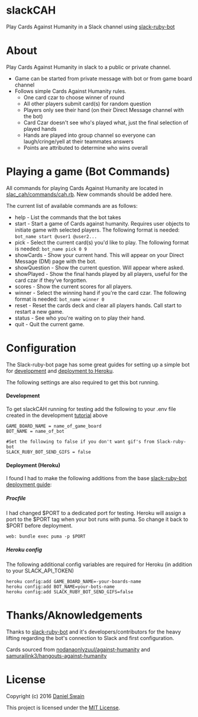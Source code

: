 # slackCAH
Play Cards Against Humanity in a Slack channel using [slack-ruby-bot](https://github.com/dblock/slack-ruby-bot)

# About
Play Cards Against Humanity in slack to a public or private channel.
* Game can be started from private message with bot or from game board channel
* Follows simple Cards Against Humanity rules.
  * One card czar to choose winner of round
  * All other players submit card(s) for random question
  * Players only see their hand (on their Direct Message channel with the bot)
  * Card Czar doesn't see who's played what, just the final selection of played hands
  * Hands are played into group channel so everyone can laugh/cringe/yell at their teammates answers
  * Points are attributed to determine who wins overall

# Playing a game (Bot Commands)
All commands for playing Cards Against Humanity are located in [slac_cah/commands/cah.rb](https://github.com/ulternate/slackCAH/blob/master/slack_cah/commands/cah.rb). New commands should be added here.

The current list of available commands are as follows:
* help - List the commands that the bot takes
* start - Start a game of Cards against humanity. Requires user objects to initiate game with selected players. The following format is needed:
  ```bot_name start @user1 @user2...```
* pick - Select the current card(s) you'd like to play. The following format is needed:
  ```bot_name pick 0 9```
* showCards - Show your current hand. This will appear on your Direct Message (DM) page with the bot.
* showQuestion - Show the current question. Will appear where asked.
* showPlayed - Show the final hands played by all players, useful for the card czar if they've forgotten.
* scores - Show the current scores for all players.
* winner - Select the winning hand if you're the card czar. The following format is needed:
  ```bot_name winner 0```
* reset - Reset the cards deck and clear all players hands. Call start to restart a new game.
* status - See who you're waiting on to play their hand.
* quit - Quit the current game.

# Configuration
The Slack-ruby-bot page has some great guides for setting up a simple bot for [development](https://github.com/dblock/slack-ruby-bot/blob/master/TUTORIAL.md) and [deployment to Heroku](https://github.com/dblock/slack-ruby-bot/blob/master/DEPLOYMENT.md).

The following settings are also required to get this bot running.

#### Development

To get slackCAH running for testing add the following to your .env file created in the development [tutorial](https://github.com/dblock/slack-ruby-bot/blob/master/TUTORIAL.md) above
```
GAME_BOARD_NAME = name_of_game_board
BOT_NAME = name_of_bot

#Set the following to false if you don't want gif's from Slack-ruby-bot
SLACK_RUBY_BOT_SEND_GIFS = false
```

#### Deployment (Heroku)

I found I had to make the following additions from the base [slack-ruby-bot](https://github.com/dblock/slack-ruby-bot) [deployment guide](https://github.com/dblock/slack-ruby-bot/blob/master/DEPLOYMENT.md):

##### Procfile
I had changed $PORT to a dedicated port for testing. Heroku will assign a port to the $PORT tag when your bot runs with puma. So change it back to $PORT before deployment.
```
web: bundle exec puma -p $PORT
```

##### Heroku config
The following additional config variables are required for Heroku (in addition to your SLACK_API_TOKEN)
```
heroku config:add GAME_BOARD_NAME=-your-boards-name
heroku config:add BOT_NAME=your-bots-name
heroku config:add SLACK_RUBY_BOT_SEND_GIFS=false
```

# Thanks/Aknowledgements
Thanks to [slack-ruby-bot](https://github.com/dblock/slack-ruby-bot) and it's developers/contributors for the heavy lifting regarding the bot's connection to Slack and first configuration.

Cards sourced from [nodanaonlyzuul/against-humanity](https://github.com/nodanaonlyzuul/against-humanity) and [samurailink3/hangouts-against-humanity](https://github.com/samurailink3/hangouts-against-humanity/wiki/Cards)


# License
Copyright (c) 2016 [Daniel Swain](http://www.danielcswain.com)

This project is licensed under the [MIT License](LICENSE.md).

